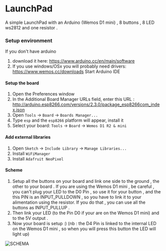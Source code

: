 # LaunchPad

A simple LaunchPad with an Arduino (Wemos D1 mini) , 8 buttons , 8 LED ws2812 and one resistor .

### Setup environment
If you don't have arduino
  1. download it here: https://www.arduino.cc/en/main/software
  2. If you use windows/OSx you will probably need drivers: https://www.wemos.cc/downloads
Start Arduino IDE


#### Setup the board

1. Open the Preferences window
2. In the Additional Board Manager URLs field, enter this URL : http://arduino.esp8266.com/versions/2.3.0/package_esp8266com_index.json
3. Open `Tools` -> `Board` -> `Boards Manager...`
4. Type `esp` and the `esp8266` platform will appear, install it
5. Select your board: `Tools` -> `Board` -> `Wemos D1 R2 & mini`


#### Add external libraries

1. Open `Sketch` -> `Include Library` -> `Manage Libraries...`
2. Install `WiFiManager`
3. Install `Adafruit NeoPixel`

#### Scheme

1. Setup all the buttons on your board and link one side to the ground , the other to your board . If you are using the Wemos D1 mini , be careful , you can't plug your LED to the D0 Pin , so use it for your button , and the this PIN is an INPUT_PULLDOWN , so you have to link it to your alimentation using the resistor. If you do that , you can use all the buttons as INPUT_PULLUP .
2. Then link your LED (to the Pin D0 if your are on the Wemos D1 mini) and to the 5V output .
3. Now your board is setup :)
(nb : the D4 Pin is linked to the internal LED on the Wemos D1 mini , so when you will press this button the LED will light up)

![SCHEMA](https://image.noelshack.com/fichiers/2017/16/1492765737-sketch.png)
